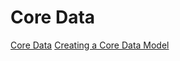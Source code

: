 # Core Data

[Core Data](https://developer.apple.com/documentation/coredata)
[Creating a Core Data Model](https://developer.apple.com/documentation/coredata/creating_a_core_data_model)
[]()
[]()
[]()
